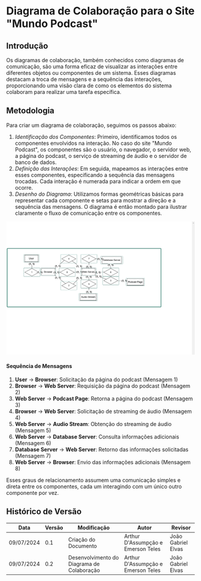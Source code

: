# Diagrama de Colaboração para o Site "Mundo Podcast"

## Introdução

Os diagramas de colaboração, também conhecidos como diagramas de comunicação, são uma forma eficaz de visualizar as interações entre diferentes objetos ou componentes de um sistema. Esses diagramas destacam a troca de mensagens e a sequência das interações, proporcionando uma visão clara de como os elementos do sistema colaboram para realizar uma tarefa específica.

## Metodologia

Para criar um diagrama de colaboração, seguimos os passos abaixo:

1. _Identificação dos Componentes_: Primeiro, identificamos todos os componentes envolvidos na interação. No caso do site "Mundo Podcast", os componentes são o usuário, o navegador, o servidor web, a página do podcast, o serviço de streaming de áudio e o servidor de banco de dados.
2. _Definição das Interações_: Em seguida, mapeamos as interações entre esses componentes, especificando a sequência das mensagens trocadas. Cada interação é numerada para indicar a ordem em que ocorre.
3. _Desenho do Diagrama_: Utilizamos formas geométricas básicas para representar cada componente e setas para mostrar a direção e a sequência das mensagens. O diagrama é então montado para ilustrar claramente o fluxo de comunicação entre os componentes.

![Diagrama de Comunicação Simplificado](/docs/images/diagramaColaboracao.jpg)

#### Sequência de Mensagens

1. **User** -> **Browser**: Solicitação da página do podcast (Mensagem 1)
2. **Browser** -> **Web Server**: Requisição da página do podcast (Mensagem 2)
3. **Web Server** -> **Podcast Page**: Retorna a página do podcast (Mensagem 3)
4. **Browser** -> **Web Server**: Solicitação de streaming de áudio (Mensagem 4)
5. **Web Server** -> **Audio Stream**: Obtenção do streaming de áudio (Mensagem 5)
6. **Web Server** -> **Database Server**: Consulta informações adicionais (Mensagem 6)
7. **Database Server** -> **Web Server**: Retorno das informações solicitadas (Mensagem 7)
8. **Web Server** -> **Browser**: Envio das informações adicionais (Mensagem 8)

Esses graus de relacionamento assumem uma comunicação simples e direta entre os componentes, cada um interagindo com um único outro componente por vez.

## Histórico de Versão

| Data       | Versão | Modificação                                | Autor                              | Revisor      |
| ---------- | ------ | ------------------------------------------ | ---------------------------------- | ------------ |
| 09/07/2024 | 0.1    | Criação do Documento                       | Arthur D'Assumpção e Emerson Teles | João Gabriel Elvas |
| 09/07/2024 | 0.2    | Desenvolvimento do Diagrama de Colaboração | Arthur D'Assumpção e Emerson Teles | João Gabriel Elvas |
